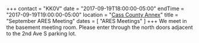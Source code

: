 +++
contact = "KK0V"
date = "2017-09-19T18:00:00-05:00"
endTime = "2017-09-19T19:00:00-05:00"
location = "[Cass County Annex](/places/cass-county-annex/)"
title = "September ARES Meeting"
dates = [ "ARES Meetings" ]
+++
We meet in the basement meeting room. Please enter through the north
doors adjacent to the 2nd Ave S parking lot.
